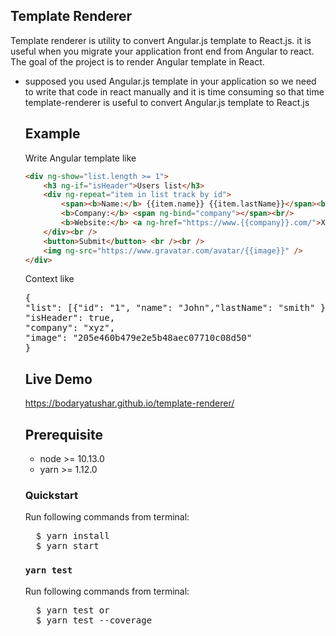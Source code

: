 ## Template Renderer

Template renderer is utility to convert Angular.js template to React.js. it is useful when you migrate your application front end from Angular to react.
The goal of the project is to render Angular template in React.
<ul>
  <li>supposed you used Angular.js template in your application so we need to write that code in react manually and it is time consuming so that time template-renderer is useful to convert Angular.js template to React.js
  </li>

## Example
Write Angular template like

```html
<div ng-show="list.length >= 1">
    <h3 ng-if="isHeader">Users list</h3>
    <div ng-repeat="item in list track by id">
        <span><b>Name:</b> {{item.name}} {{item.lastName}}</span><br />
        <b>Company:</b> <span ng-bind="company"></span><br/>
        <b>Website:</b> <a ng-href="https://www.{{company}}.com/">XYZ</a><br/>
    </div><br />
    <button>Submit</button> <br /><br />
    <img ng-src="https://www.gravatar.com/avatar/{{image}}" />
</div>
```

Context like
<pre>
{
"list": [{"id": "1", "name": "John","lastName": "smith" }, {"id": "2", "name": "Jim","lastName": "Dowden" }],
"isHeader": true,
"company": "xyz",
"image": "205e460b479e2e5b48aec07710c08d50"
}
</pre>

## Live Demo
<a href="https://bodaryatushar.github.io/template-renderer/"> https://bodaryatushar.github.io/template-renderer/ </a>

## Prerequisite
<ul>
  <li>node >= 10.13.0</li>
  <li>yarn >= 1.12.0</li>
</ul>

### Quickstart

Run following commands from terminal:<br/>

<pre>
  $ yarn install
  $ yarn start
</pre>

### `yarn test`

Run following commands from terminal:<br/>

<pre>
  $ yarn test or
  $ yarn test --coverage
</pre>



